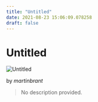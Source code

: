 ```yaml
---
title: "Untitled"
date: 2021-08-23 15:06:09.078258
draft: false
---
```


# Untitled

![Untitled](../images/8e4fca9a-044d-11ec-a753-1e00f30e0089.png)

by *martinbrant*



> No description provided.